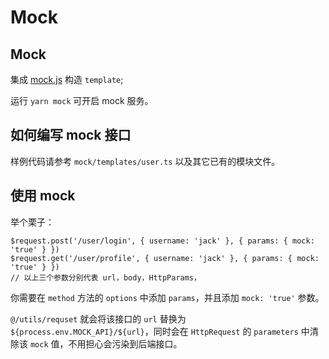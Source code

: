 # Mock

## Mock

集成 [mock.js](https://github.com/nuysoft/Mock/wiki/Getting-Started) 构造 `template`;

运行 `yarn mock` 可开启 mock 服务。

## 如何编写 mock 接口

样例代码请参考 `mock/templates/user.ts` 以及其它已有的模块文件。

## 使用 mock

举个栗子：

```
$request.post('/user/login', { username: 'jack' }, { params: { mock: 'true' } })
$request.get('/user/profile', { username: 'jack' }, { params: { mock: 'true' } })
// 以上三个参数分别代表 url，body，HttpParams，
```

你需要在 `method` 方法的 `options` 中添加 `params`，并且添加 `mock: 'true'` 参数。

`@/utils/requset` 就会将该接口的 `url` 替换为 `${process.env.MOCK_API}/${url}`，同时会在 `HttpRequest` 的 `parameters` 中清除该 `mock` 值，不用担心会污染到后端接口。
  
